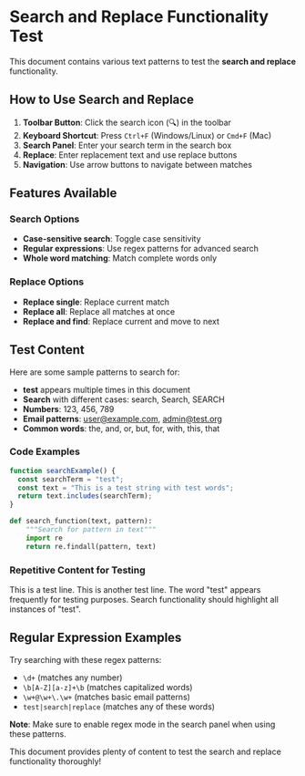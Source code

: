 # Search and Replace Functionality Test

This document contains various text patterns to test the **search and replace** functionality.

## How to Use Search and Replace

1. **Toolbar Button**: Click the search icon (🔍) in the toolbar
2. **Keyboard Shortcut**: Press `Ctrl+F` (Windows/Linux) or `Cmd+F` (Mac)
3. **Search Panel**: Enter your search term in the search box
4. **Replace**: Enter replacement text and use replace buttons
5. **Navigation**: Use arrow buttons to navigate between matches

## Features Available

### Search Options
- **Case-sensitive search**: Toggle case sensitivity
- **Regular expressions**: Use regex patterns for advanced search
- **Whole word matching**: Match complete words only

### Replace Options
- **Replace single**: Replace current match
- **Replace all**: Replace all matches at once
- **Replace and find**: Replace current and move to next

## Test Content

Here are some sample patterns to search for:

- **test** appears multiple times in this document
- **Search** with different cases: search, Search, SEARCH
- **Numbers**: 123, 456, 789
- **Email patterns**: user@example.com, admin@test.org
- **Common words**: the, and, or, but, for, with, this, that

### Code Examples

```javascript
function searchExample() {
  const searchTerm = "test";
  const text = "This is a test string with test words";
  return text.includes(searchTerm);
}
```

```python
def search_function(text, pattern):
    """Search for pattern in text"""
    import re
    return re.findall(pattern, text)
```

### Repetitive Content for Testing

This is a test line. This is another test line.
The word "test" appears frequently for testing purposes.
Search functionality should highlight all instances of "test".

## Regular Expression Examples

Try searching with these regex patterns:

- `\d+` (matches any number)
- `\b[A-Z][a-z]+\b` (matches capitalized words)
- `\w+@\w+\.\w+` (matches basic email patterns)
- `test|search|replace` (matches any of these words)

**Note**: Make sure to enable regex mode in the search panel when using these patterns.

This document provides plenty of content to test the search and replace functionality thoroughly!